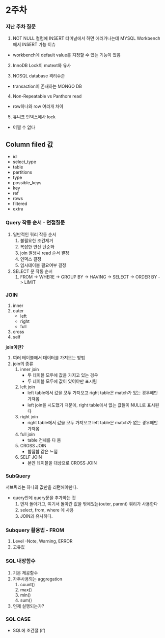 # 2주차


### 지난 주차 질문
1. NOT NULL 컬럼에 INSERT 터미널에서 하면 에러가나는데 MYSQL Workbench에서 INSERT 가능 이슈
- workbench에 default value를 지정할 수 있는 기능이 있음

2. InnoDB Lock이 mutext와 유사

3. NOSQL database 격리수준
- transaction이 존재하는 MONGO DB

4. Non-Repeatable vs Panthom read
- row하나와 row 여러개 차이

5. 유니크 인덱스에사 lock
- 어쩔 수 없다

## Column filed 값

- id
- select_type
- table
- partitions
- type
- possible_keys
- key
- ref
- rows
- filtered
- extra

### Query 작동 순서 - 면접질문
1. 일반적인 쿼리 작동 순서
   1. 불필요한 조건제거
   2. 복잡한 연산 단순화
   3. join 발생시 read 순서 결정
   4. 인덱스 결정
   5. 임시테이블 필요여부 결정
2. SELECT 문 작동 순서
    1. FROM -> WHERE -> GROUP BY -> HAVING -> SELECT -> ORDER BY -> LIMIT

### JOIN


1. inner
2. outer
   - left
   - right
   - full
3. cross
4. self

**join이란?**
   1. 여러 테이블에서 데이터를 가져오는 방법
   2. join의 종류
      1. inner join
         - 두 테이블 모두에 값을 가지고 있는 경우
         - 두 테이블 모두에 값이 있어야만 표시됨
      2. left join
         - left table에서 값을 모두 가져오고 right table은 match가 있는 경우에만 가져옴
         - left join을 시도했기 때문에, right table에서 없는 값들이 NULL로 표시된다
      3. right join
         - right table에서 값을 모두 가져오고 left table은 match가 없는 경우에만 가져옴
      4. full join
         - table 전체를 다 봄
      5. CROSS JOIN
         - 합집합 같은 느낌
      6. SELF JOIN
         - 본인 테이블을 대상으로 CROSS JOIN

### SubQuery
서브쿼리는 하나의 값만을 리턴해야한다.

- query안에 query문을 추가하는 것
   1. 먼저 돌아가고, 여기서 돌아간 값을 밖에있는(outer, parent) 쿼리가 사용한다
   2. select, from, where 에 사용
   3. JOIN과 유사하다.

### Subquery 활용법 - FROM
1. Level -Note, Warning, ERROR
2. 고유값

### SQL 내장함수
1. 기본 제공함수
2. 자주사용되는 aggregation
   1. count()
   2. max()
   3. min()
   4. sum()
3. 언제 실행되는가?

### SQL CASE

- SQL에 조건절 (if)